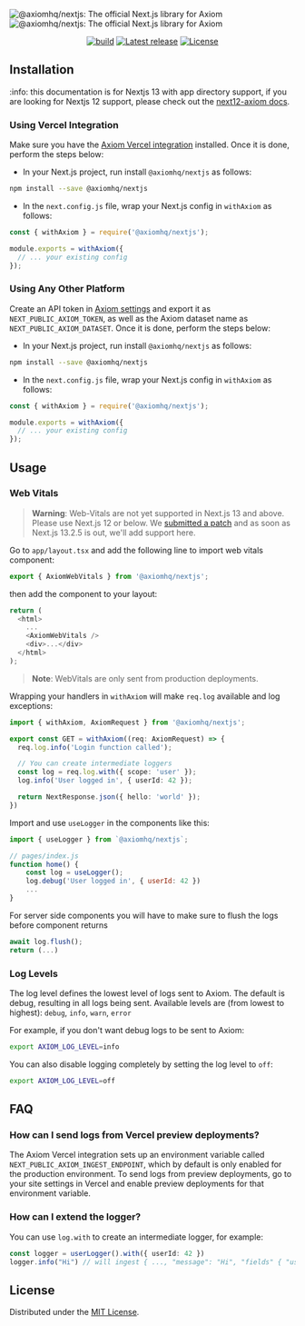 ![@axiomhq/nextjs: The official Next.js library for Axiom](.github/images/banner-dark.svg#gh-dark-mode-only)
![@axiomhq/nextjs: The official Next.js library for Axiom](.github/images/banner-light.svg#gh-light-mode-only)

<div align="center">

[![build](https://img.shields.io/github/actions/workflow/status/axiomhq/@axiomhq/nextjs/ci.yml?branch=main&ghcache=unused)](https://github.com/axiomhq/@axiomhq/nextjs/actions?query=workflow%3ACI)
[![Latest release](https://img.shields.io/github/release/axiomhq/@axiomhq/nextjs.svg)](https://github.com/axiomhq/@axiomhq/nextjs/releases/latest)
[![License](https://img.shields.io/github/license/axiomhq/@axiomhq/nextjs.svg?color=blue)](https://opensource.org/licenses/MIT)

</div>


## Installation

:info: this documentation is for Nextjs 13 with app directory support, if you are looking for Nextjs 12 support, please check out the [next12-axiom docs](./packages/next12-axiom/README.md).

### Using Vercel Integration

Make sure you have the [Axiom Vercel integration](https://www.axiom.co/vercel) installed. Once it is done, perform the steps below: 

- In your Next.js project, run install `@axiomhq/nextjs` as follows:

```sh
npm install --save @axiomhq/nextjs
```

- In the `next.config.js` file, wrap your Next.js config in `withAxiom` as follows:

```js
const { withAxiom } = require('@axiomhq/nextjs');

module.exports = withAxiom({
  // ... your existing config
});
```

### Using Any Other Platform

Create an API token in [Axiom settings](https://cloud.axiom.co/settings/profile) and export it as `NEXT_PUBLIC_AXIOM_TOKEN`, as well as the Axiom dataset name as `NEXT_PUBLIC_AXIOM_DATASET`. Once it is done, perform the steps below:

- In your Next.js project, run install `@axiomhq/nextjs` as follows:

```sh
npm install --save @axiomhq/nextjs
```

- In the `next.config.js` file, wrap your Next.js config in `withAxiom` as follows:

```js
const { withAxiom } = require('@axiomhq/nextjs');

module.exports = withAxiom({
  // ... your existing config
});
```

## Usage

### Web Vitals

> **Warning**: Web-Vitals are not yet supported in Next.js 13 and above. Please use Next.js 12 or below. We [submitted a patch](https://github.com/vercel/next.js/pull/47319) and as soon as Next.js 13.2.5 is out, we'll add support here.

Go to `app/layout.tsx` and add the following line to import web vitals component:

```js
export { AxiomWebVitals } from '@axiomhq/nextjs';
```

then add the component to your layout:

```js
return (
  <html>
    ...
    <AxiomWebVitals />
    <div>...</div>
  </html>
);
```

> **Note**: WebVitals are only sent from production deployments.

Wrapping your handlers in `withAxiom` will make `req.log` available and log
exceptions:

```ts
import { withAxiom, AxiomRequest } from '@axiomhq/nextjs';

export const GET = withAxiom((req: AxiomRequest) => {
  req.log.info('Login function called');

  // You can create intermediate loggers
  const log = req.log.with({ scope: 'user' });
  log.info('User logged in', { userId: 42 });

  return NextResponse.json({ hello: 'world' });
})

```

Import and use `useLogger` in the components like this:

```js
import { useLogger } from `@axiomhq/nextjs`;

// pages/index.js
function home() {
    const log = useLogger();
    log.debug('User logged in', { userId: 42 })
    ...
}
```

For server side components you will have to make sure to flush the logs before component returns

```js
await log.flush();
return (...)
```

### Log Levels

The log level defines the lowest level of logs sent to Axiom.
The default is debug, resulting in all logs being sent.
Available levels are (from lowest to highest): `debug`, `info`, `warn`, `error`

For example, if you don't want debug logs to be sent to Axiom:

```sh
export AXIOM_LOG_LEVEL=info
```

You can also disable logging completely by setting the log level to `off`:

```sh
export AXIOM_LOG_LEVEL=off
```


## FAQ

### How can I send logs from Vercel preview deployments?
The Axiom Vercel integration sets up an environment variable called `NEXT_PUBLIC_AXIOM_INGEST_ENDPOINT`, which by default is only enabled for the production environment. To send logs from preview deployments, go to your site settings in Vercel and enable preview deployments for that environment variable.

### How can I extend the logger?
You can use `log.with` to create an intermediate logger, for example:
```ts
const logger = userLogger().with({ userId: 42 })
logger.info("Hi") // will ingest { ..., "message": "Hi", "fields" { "userId": 42 }}
```

## License

Distributed under the [MIT License](LICENSE).
